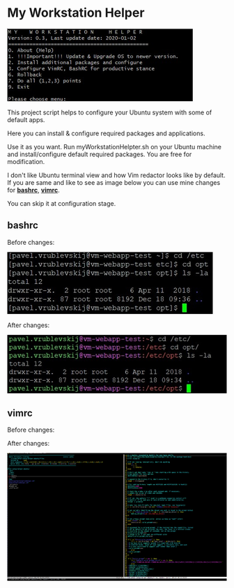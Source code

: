 # My Workstation Helper
![My Workstation Helper](img/menu.jpg)

This project script helps to configure your Ubuntu system with some of default apps.

Here you can install & configure required packages and applications.


Use it as you want. Run myWorkstationHelpter.sh on your Ubuntu machine and install/configure default required packages.
You are free for modification.

I don't like Ubuntu terminal view and how Vim redactor looks like by default.
If you are same and like to see as image below you can use mine changes for __[bashrc](files/.bashrc)__, __[vimrc](files/.vimrc)__.

You can skip it at configuration stage.

## bashrc
Before changes:

![bashrc example before](img/bashrc_example_before.jpg)

After changes:

![bashrc example after](img/bashrc_example_after.jpg)

## vimrc
Before changes:

After changes:

![vimrc example after](img/vimrc_example_after.png)
